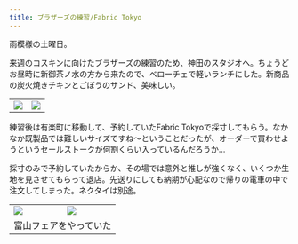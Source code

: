 ```yaml
---
title: ブラザーズの練習/Fabric Tokyo
---
```


雨模様の土曜日。

来週のコスキンに向けたブラザーズの練習のため、神田のスタジオへ。ちょうどお昼時に新御茶ノ水の方から来たので、ベローチェで軽いランチにした。新商品の炭火焼きチキンとごぼうのサンド、美味しい。

<table>
  <tr>
    <td><img src="https://photos.old.apkas.net/medium/202410/20241005-121119.webp" /></td>
    <td><img src="https://photos.old.apkas.net/medium/202410/20241005-121701.webp" /></td>
  </tr>
</table>

練習後は有楽町に移動して、予約していたFabric Tokyoで採寸してもらう。なかなか既製品では難しいサイズですね〜ということだったが、オーダーで買わせようというセールストークが何割くらい入っているんだろうか...

採寸のみで予約していたからか、その場では意外と推しが強くなく、いくつか生地を見させてもらって退店。先送りにしても納期が心配なので帰りの電車の中で注文してしまった。ネクタイは別途。

<table>
  <tr>
    <td><img class="caption" src="https://photos.old.apkas.net/medium/202410/20241005-151445.webp" /></td>
    <td><img class="caption" src="https://photos.old.apkas.net/medium/202410/20241005-164058.webp" /></td>
  </tr>
  <tr>
    <td colspan="2">富山フェアをやっていた</td>
  </tr>
</table>

